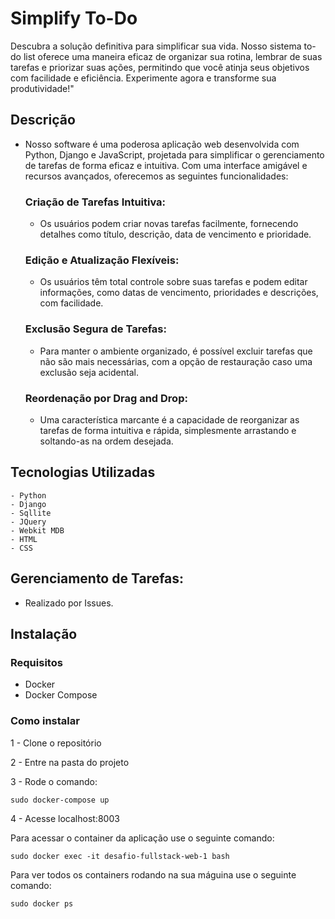 # Simplify To-Do
Descubra a solução definitiva para simplificar sua vida. Nosso sistema to-do list oferece uma maneira eficaz de organizar sua rotina, lembrar de suas tarefas e priorizar suas ações, permitindo que você atinja seus objetivos com facilidade e eficiência. Experimente agora e transforme sua produtividade!"

## Descrição
- Nosso software é uma poderosa aplicação web desenvolvida com Python, Django e JavaScript, projetada para simplificar o gerenciamento de tarefas de forma eficaz e intuitiva. Com uma interface amigável e recursos avançados, oferecemos as seguintes funcionalidades:

    ### Criação de Tarefas Intuitiva:
    - Os usuários podem criar novas tarefas facilmente, fornecendo detalhes como título, descrição, data de vencimento e prioridade.

    ### Edição e Atualização Flexíveis: 
    - Os usuários têm total controle sobre suas tarefas e podem editar informações, como datas de vencimento, prioridades e descrições, com facilidade.

    ### Exclusão Segura de Tarefas: 
    - Para manter o ambiente organizado, é possível excluir tarefas que não são mais necessárias, com a opção de restauração caso uma exclusão seja acidental.

    ### Reordenação por Drag and Drop: 
    - Uma característica marcante é a capacidade de reorganizar as tarefas de forma intuitiva e rápida, simplesmente arrastando e soltando-as na ordem desejada.

## Tecnologias Utilizadas
    - Python
    - Django 
    - Sqllite
    - JQuery
    - Webkit MDB
    - HTML
    - CSS

## Gerenciamento de Tarefas:
- Realizado por Issues.

## Instalação 

### Requisitos
* Docker 
* Docker Compose

### Como instalar

1 - Clone o repositório

2 - Entre na pasta do projeto

3 - Rode o comando:
```
sudo docker-compose up
```

4 - Acesse localhost:8003


Para acessar o container da aplicação use o seguinte comando:
```
sudo docker exec -it desafio-fullstack-web-1 bash
```

Para ver todos os containers rodando na sua máguina use o seguinte comando:

```
sudo docker ps
```


